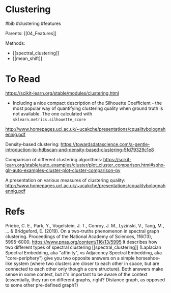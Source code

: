 # Clustering

#bib #clustering #features

Parents: [[04_Features]]

Methods:
* [[spectral_clustering]]
* [[mean_shift]]

# To Read

https://scikit-learn.org/stable/modules/clustering.html
* Including a nice compact description of the Silhouette Coefficient - the most popular way of quantifying clustering quality when ground truth is not available. The one calculated with `sklearn.metrics.silhouette_score`

http://www.homepages.ucl.ac.uk/~ucakche/presentations/cqualitybolognahennig.pdf

Density-based clustering:
https://towardsdatascience.com/a-gentle-introduction-to-hdbscan-and-density-based-clustering-5fd79329c1e8

Comparison of different clustering algorithms:
https://scikit-learn.org/stable/auto_examples/cluster/plot_cluster_comparison.html#sphx-glr-auto-examples-cluster-plot-cluster-comparison-py

A presentation on various measures of clustering quality: http://www.homepages.ucl.ac.uk/~ucakche/presentations/cqualitybolognahennig.pdf

# Refs

Priebe, C. E., Park, Y., Vogelstein, J. T., Conroy, J. M., Lyzinski, V., Tang, M., ... & Bridgeford, E. (2019). On a two-truths phenomenon in spectral graph clustering. Proceedings of the National Academy of Sciences, 116(13), 5995-6000. https://www.pnas.org/content/116/13/5995
It describes how two different types of spectral clustering [[spectral_clustering]] (Laplacian Spectral Embedding, aka "affinity", vs Adjacency Spectral Embedding, aka "core-periphery") give you two opposite answers on a simple horseshoe-like system (where two clusters are closer to each other in space, but are connected to each other only though a core structure). Both answers make sense in some context, but it's important to be aware of the context (essentially, they run on different graphs, right? Distance graph, as opposed to some other pre-defined graph?)